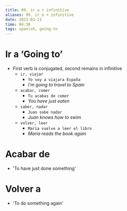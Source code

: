 ```yaml
---
title: 09. ir a + infinitive
aliases: 09. ir a + infinitive
date: 2023-03-21
time: 04:38
tags: spanish, going-to
---
```


# Ir a ‘Going to’

-   First verb is conjugated, second remains in infinitive
    -   `ir, viajar`
        -   `Yo voy a viajara España`
        -   _I'm going to travel to Spain_
    -   `acabar, comer`
        -   `Tu acabas de comer`
        -   _You have just eaten_
    -   `saber, nadar`
        -   `Juan sabe nadar`
        -   _Juan knows how to swim_
    -   `volver, leer`
        -   `Maria vuelve a leer el libro`
        -   _Maria reads the book again_

# Acabar de

- 'To have just done something'

# Volver a

* 'To do something again'